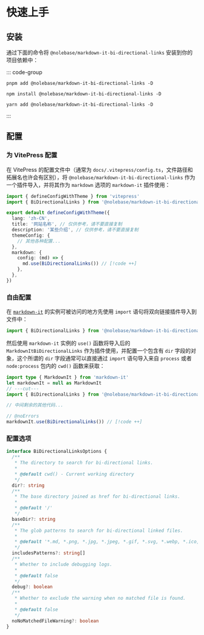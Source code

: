 # 快速上手

## 安装

通过下面的命令将 `@nolebase/markdown-it-bi-directional-links` 安装到你的项目依赖中：

::: code-group

```shell [pnpm]
pnpm add @nolebase/markdown-it-bi-directional-links -D
```

```shell [npm]
npm install @nolebase/markdown-it-bi-directional-links -D
```

```shell [yarn]
yarn add @nolebase/markdown-it-bi-directional-links -D
```

:::

## 配置

### 为 VitePress 配置

在 VitePress 的配置文件中（通常为 `docs/.vitepress/config.ts`，文件路径和拓展名也许会有区别），将 `@nolebase/markdown-it-bi-directional-links` 作为一个插件导入，并将其作为 `markdown` 选项的 `markdown-it` 插件使用：

<!--@include: @/pages/zh-CN/snippets/details-colored-diff.md-->

```typescript twoslash
import { defineConfigWithTheme } from 'vitepress'
import { BiDirectionalLinks } from '@nolebase/markdown-it-bi-directional-links' // [!code ++]

export default defineConfigWithTheme({
  lang: 'zh-CN',
  title: '网站名称', // 仅供参考，请不要直接复制
  description: '某些介绍', // 仅供参考，请不要直接复制
  themeConfig: {
    // 其他各种配置...
  },
  markdown: {
    config: (md) => {
      md.use(BiDirectionalLinks()) // [!code ++]
    },
  },
})
```

### 自由配置

<!--@include: @/pages/zh-CN/snippets/configure-on-your-own-warning.md-->

在 [`markdown-it`](https://github.com/markdown-it/markdown-it) 的实例可被访问的地方先使用 `import` 语句将双向链接插件导入到文件中：

```typescript twoslash
import { BiDirectionalLinks } from '@nolebase/markdown-it-bi-directional-links' // [!code ++]
```

然后使用 `markdown-it` 实例的 `use()` 函数将导入后的 `MarkdownItBiDirectionalLinks` 作为插件使用，并配置一个包含有 `dir` 字段的对象，这个所谓的 `dir` 字段通常可以直接通过 `import` 语句导入来自 `process` 或者 `node:process` 包内的 `cwd()` 函数来获取：

```typescript twoslash
import type { MarkdownIt } from 'markdown-it'
let markdownIt = null as MarkdownIt
// ---cut---
import { BiDirectionalLinks } from '@nolebase/markdown-it-bi-directional-links'

// 中间剩余的其他代码...

// @noErrors
markdownIt.use(BiDirectionalLinks()) // [!code ++]
```

### 配置选项

```typescript twoslash
interface BiDirectionalLinksOptions {
  /**
   * The directory to search for bi-directional links.
   *
   * @default cwd() - Current working directory
   */
  dir?: string
  /**
   * The base directory joined as href for bi-directional links.
   *
   * @default '/'
   */
  baseDir?: string
  /**
   * The glob patterns to search for bi-directional linked files.
   *
   * @default '*.md, *.png, *.jpg, *.jpeg, *.gif, *.svg, *.webp, *.ico, *.bmp, *.tiff, *.apng, *.avif, *.jfif, *.pjpeg, *.pjp, *.png, *.svg, *.webp, *.xbm'
   */
  includesPatterns?: string[]
  /**
   * Whether to include debugging logs.
   *
   * @default false
   */
  debug?: boolean
  /**
   * Whether to exclude the warning when no matched file is found.
   *
   * @default false
   */
  noNoMatchedFileWarning?: boolean
}
```
